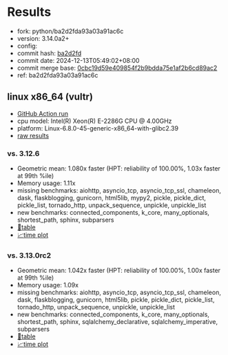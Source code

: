 # Results

- fork: python/ba2d2fda93a03a91ac6c
- version: 3.14.0a2+
- config: 
- commit hash: [ba2d2fd](https://github.com/python/cpython/commit/ba2d2fd)
- commit date: 2024-12-13T05:49:02+08:00
- commit merge base: [0cbc19d59e409854f2b9bdda75e1af2b6cd89ac2](https://github.com/python/cpython/commit/0cbc19d59e409854f2b9bdda75e1af2b6cd89ac2)
- ref: ba2d2fda93a03a91ac6c

## linux x86_64 (vultr)

- [GitHub Action run](https://github.com/facebookexperimental/free-threading-benchmarking/actions/runs/12307195011)
- cpu model: Intel(R) Xeon(R) E-2286G CPU @ 4.00GHz
- platform: Linux-6.8.0-45-generic-x86_64-with-glibc2.39
- [raw results](bm-20241213-vultr-x86_64-python-ba2d2fda93a03a91ac6c-3.14.0a2%2B-ba2d2fd.json)

### vs. 3.12.6

- Geometric mean: 1.080x faster (HPT: reliability of 100.00%, 1.03x faster at 99th %ile)
- Memory usage: 1.11x
- missing benchmarks: aiohttp, asyncio_tcp, asyncio_tcp_ssl, chameleon, dask, flaskblogging, gunicorn, html5lib, mypy2, pickle, pickle_dict, pickle_list, tornado_http, unpack_sequence, unpickle, unpickle_list
- new benchmarks: connected_components, k_core, many_optionals, shortest_path, sphinx, subparsers
- [📄table](bm-20241213-vultr-x86_64-python-ba2d2fda93a03a91ac6c-3.14.0a2%2B-ba2d2fd-vs-3.12.6.md)
- [📈time plot](bm-20241213-vultr-x86_64-python-ba2d2fda93a03a91ac6c-3.14.0a2%2B-ba2d2fd-vs-3.12.6.svg)

### vs. 3.13.0rc2

- Geometric mean: 1.042x faster (HPT: reliability of 100.00%, 1.00x faster at 99th %ile)
- Memory usage: 1.09x
- missing benchmarks: aiohttp, asyncio_tcp, asyncio_tcp_ssl, chameleon, dask, flaskblogging, gunicorn, html5lib, pickle, pickle_dict, pickle_list, tornado_http, unpack_sequence, unpickle, unpickle_list
- new benchmarks: connected_components, k_core, many_optionals, shortest_path, sphinx, sqlalchemy_declarative, sqlalchemy_imperative, subparsers
- [📄table](bm-20241213-vultr-x86_64-python-ba2d2fda93a03a91ac6c-3.14.0a2%2B-ba2d2fd-vs-3.13.0rc2.md)
- [📈time plot](bm-20241213-vultr-x86_64-python-ba2d2fda93a03a91ac6c-3.14.0a2%2B-ba2d2fd-vs-3.13.0rc2.svg)


